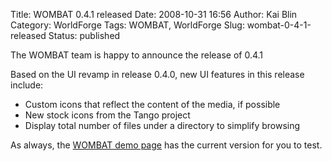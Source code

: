 Title: WOMBAT 0.4.1 released
Date: 2008-10-31 16:56
Author: Kai Blin
Category: WorldForge
Tags: WOMBAT, WorldForge
Slug: wombat-0-4-1-released
Status: published

The WOMBAT team is happy to announce the release of 0.4.1

Based on the UI revamp in release 0.4.0, new UI features in this release
include:

-   Custom icons that reflect the content of the media, if possible
-   New stock icons from the Tango project
-   Display total number of files under a directory to simplify browsing

As always, the [WOMBAT demo page](http://wombat.worldforge.org/) has the
current version for you to test.
